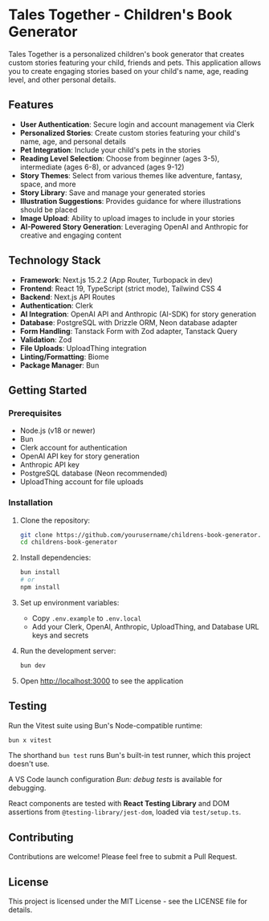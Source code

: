 # Tales Together - Children's Book Generator

Tales Together is a personalized children's book generator that creates custom stories featuring your child, friends and pets. This application allows you to create engaging stories based on your child's name, age, reading level, and other personal details.

## Features

- **User Authentication**: Secure login and account management via Clerk
- **Personalized Stories**: Create custom stories featuring your child's name, age, and personal details
- **Pet Integration**: Include your child's pets in the stories
- **Reading Level Selection**: Choose from beginner (ages 3-5), intermediate (ages 6-8), or advanced (ages 9-12)
- **Story Themes**: Select from various themes like adventure, fantasy, space, and more
- **Story Library**: Save and manage your generated stories
- **Illustration Suggestions**: Provides guidance for where illustrations should be placed
- **Image Upload**: Ability to upload images to include in your stories
- **AI-Powered Story Generation**: Leveraging OpenAI and Anthropic for creative and engaging content

## Technology Stack

- **Framework**: Next.js 15.2.2 (App Router, Turbopack in dev)
- **Frontend**: React 19, TypeScript (strict mode), Tailwind CSS 4
- **Backend**: Next.js API Routes
- **Authentication**: Clerk
- **AI Integration**: OpenAI API and Anthropic (AI-SDK) for story generation
- **Database**: PostgreSQL with Drizzle ORM, Neon database adapter
- **Form Handling**: Tanstack Form with Zod adapter, Tanstack Query
- **Validation**: Zod
- **File Uploads**: UploadThing integration
- **Linting/Formatting**: Biome
- **Package Manager**: Bun

## Getting Started

### Prerequisites

- Node.js (v18 or newer)
- Bun
- Clerk account for authentication
- OpenAI API key for story generation
- Anthropic API key
- PostgreSQL database (Neon recommended)
- UploadThing account for file uploads

### Installation

1. Clone the repository:

   ```bash
   git clone https://github.com/yourusername/childrens-book-generator.git
   cd childrens-book-generator
   ```

2. Install dependencies:

   ```bash
   bun install
   # or
   npm install
   ```

3. Set up environment variables:

   - Copy `.env.example` to `.env.local`
   - Add your Clerk, OpenAI, Anthropic, UploadThing, and Database URL keys and secrets

4. Run the development server:

   ```bash
   bun dev
   ```

5. Open [http://localhost:3000](http://localhost:3000) to see the application

## Testing

Run the Vitest suite using Bun's Node-compatible runtime:

```bash
bun x vitest
```

The shorthand `bun test` runs Bun's built-in test runner, which this
project doesn't use.

A VS Code launch configuration *Bun: debug tests* is available for debugging.

React components are tested with **React Testing Library** and DOM assertions
from `@testing-library/jest-dom`, loaded via `test/setup.ts`.


## Contributing

Contributions are welcome! Please feel free to submit a Pull Request.

## License

This project is licensed under the MIT License - see the LICENSE file for details.
